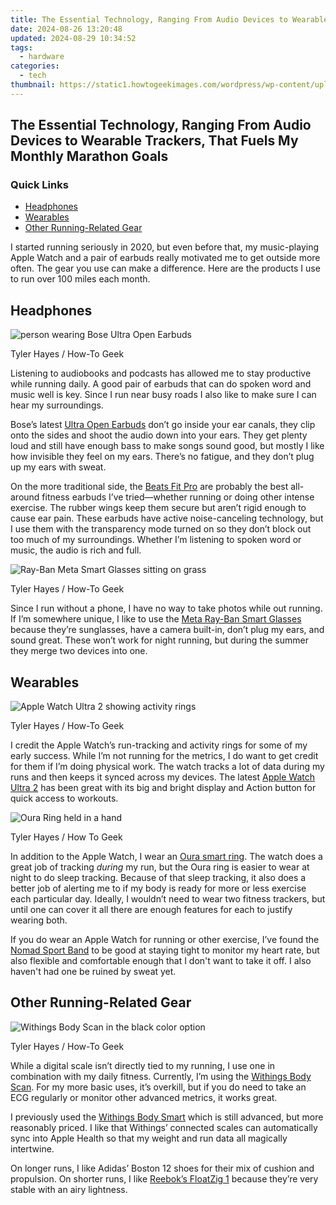 ```yaml
---
title: The Essential Technology, Ranging From Audio Devices to Wearable Trackers, That Fuels My Monthly Marathon Goals
date: 2024-08-26 13:20:48
updated: 2024-08-29 10:34:52
tags:
  - hardware
categories:
  - tech
thumbnail: https://static1.howtogeekimages.com/wordpress/wp-content/uploads/wm/2024/05/running-shoes-with-an-apple-watch-and-earbuds.jpg
---
```


## The Essential Technology, Ranging From Audio Devices to Wearable Trackers, That Fuels My Monthly Marathon Goals

### Quick Links

* [Headphones](https://youtube-lab.techidaily.com/iscover-the-leading-free-naming-resources-11-must-have-makers/)
* [Wearables](https://video-capture.techidaily.com/new-obsudios-analysis-selecting-the-ideal-recording-software/)
* [Other Running-Related Gear](https://network-issues.techidaily.com/addressing-stuttery-screens-on-windows-7/)

 I started running seriously in 2020, but even before that, my music-playing Apple Watch and a pair of earbuds really motivated me to get outside more often. The gear you use can make a difference. Here are the products I use to run over 100 miles each month.

##  Headphones

![person wearing Bose Ultra Open Earbuds](https://static1.howtogeekimages.com/wordpress/wp-content/uploads/wm/2024/02/person-wearing-bose-ultra-open-earbuds.JPG) 

Tyler Hayes / How-To Geek

 Listening to audiobooks and podcasts has allowed me to stay productive while running daily. A good pair of earbuds that can do spoken word and music well is key. Since I run near busy roads I also like to make sure I can hear my surroundings.

 Bose’s latest [Ultra Open Earbuds](https://location-social.techidaily.com/in-2024-how-to-pause-life360-location-sharing-for-realme-narzo-n55-drfone-by-drfone-virtual-android/) don’t go inside your ear canals, they clip onto the sides and shoot the audio down into your ears. They get plenty loud and still have enough bass to make songs sound good, but mostly I like how invisible they feel on my ears. There’s no fatigue, and they don’t plug up my ears with sweat.

 On the more traditional side, the [Beats Fit Pro](https://www.amazon.com/Beats-Fit-Pro-Cancelling-Built/dp/B09JL41N9C?tag=hotoge-20&ascsubtag=UUhtgUeUpU2002948&asc%5Frefurl=https%3A%2F%2Fwww.howtogeek.com%2Ffrom-earbuds-to-fitness-trackers-this-is-the-tech-i-use-to-run-100-miles-a-month%2F&asc%5Fcampaign=Authority) are probably the best all-around fitness earbuds I’ve tried—whether running or doing other intense exercise. The rubber wings keep them secure but aren’t rigid enough to cause ear pain. These earbuds have active noise-canceling technology, but I use them with the transparency mode turned on so they don’t block out too much of my surroundings. Whether I’m listening to spoken word or music, the audio is rich and full.

![Ray-Ban Meta Smart Glasses sitting on grass](https://static1.howtogeekimages.com/wordpress/wp-content/uploads/wm/2023/10/ray-ban-meta-smart-glasses-sitting-on-grass.JPG) 

Tyler Hayes / How-To Geek

 Since I run without a phone, I have no way to take photos while out running. If I’m somewhere unique, I like to use the [Meta Ray-Ban Smart Glasses](https://fox-that.techidaily.com/safari-on-iphone-running-slow-learn-how-to-make-it-zoom-ahead-in-just-4-steps/) because they’re sunglasses, have a camera built-in, don’t plug my ears, and sound great. These won’t work for night running, but during the summer they merge two devices into one.

##  Wearables

![Apple Watch Ultra 2 showing activity rings](https://static1.howtogeekimages.com/wordpress/wp-content/uploads/wm/2023/10/apple-watch-ultra-2-showing-activity-rings-2.JPG) 

Tyler Hayes / How-To Geek

 I credit the Apple Watch’s run-tracking and activity rings for some of my early success. While I’m not running for the metrics, I do want to get credit for them if I’m doing physical work. The watch tracks a lot of data during my runs and then keeps it synced across my devices. The latest [Apple Watch Ultra 2](https://youtube-help.techidaily.com/new-mastering-your-youtube-pinpointing-a-specialized-audience/) has been great with its big and bright display and Action button for quick access to workouts.

![Oura Ring held in a hand](https://static1.howtogeekimages.com/wordpress/wp-content/uploads/wm/2024/04/oura-ring-held-in-a-hand.jpg) 

Tyler Hayes / How To Geek

 In addition to the Apple Watch, I wear an [Oura smart ring](https://tech-recovery.techidaily.com/step-by-step-fix-for-coredll-absent-mistake-on-your-computer/). The watch does a great job of tracking _during_ my run, but the Oura ring is easier to wear at night to do sleep tracking. Because of that sleep tracking, it also does a better job of alerting me to if my body is ready for more or less exercise each particular day. Ideally, I wouldn’t need to wear two fitness trackers, but until one can cover it all there are enough features for each to justify wearing both.

 If you do wear an Apple Watch for running or other exercise, I’ve found the [Nomad Sport Band](https://shop-links.co/link/?exclusive=1&publisher_slug=itechdaily19598&url=https%3A%2F%2Fwww.anrdoezrs.net%2Flinks%2F3607085%2Ftype%2Fdlg%2Fsid%2FUUhtgUeUpU2002948%2Fhttps%3A%2F%2Fnomadgoods.com%2Fproducts%2Fsport-band-night-watch-red) to be good at staying tight to monitor my heart rate, but also flexible and comfortable enough that I don't want to take it off. I also haven't had one be ruined by sweat yet.

##  Other Running-Related Gear

![Withings Body Scan in the black color option](https://static1.howtogeekimages.com/wordpress/wp-content/uploads/wm/2024/01/withings-body-scan-in-the-black-color-option.JPG) 

Tyler Hayes / How-To Geek

 While a digital scale isn’t directly tied to my running, I use one in combination with my daily fitness. Currently, I’m using the [Withings Body Scan](https://activate-lock.techidaily.com/in-2024-3-easy-methods-to-unlock-icloud-locked-apple-iphone-15-plusipadipod-by-drfone-ios/). For my more basic uses, it’s overkill, but if you do need to take an ECG regularly or monitor other advanced metrics, it works great.

 I previously used the [Withings Body Smart](https://extra-tips.techidaily.com/the-pinnacle-of-editing-reviewing-movavi-pro-video-2024plus/) which is still advanced, but more reasonably priced. I like that Withings’ connected scales can automatically sync into Apple Health so that my weight and run data all magically intertwine.

 On longer runs, I like Adidas’ Boston 12 shoes for their mix of cushion and propulsion. On shorter runs, I like [Reebok’s FloatZig 1](https://www.reebok.com/p/100206594/floatzig-1-shoes) because they’re very stable with an airy lightness.

<ins class="adsbygoogle"
     style="display:block"
     data-ad-format="autorelaxed"
     data-ad-client="ca-pub-7571918770474297"
     data-ad-slot="1223367746"></ins>



<ins class="adsbygoogle"
     style="display:block"
     data-ad-client="ca-pub-7571918770474297"
     data-ad-slot="8358498916"
     data-ad-format="auto"
     data-full-width-responsive="true"></ins>

